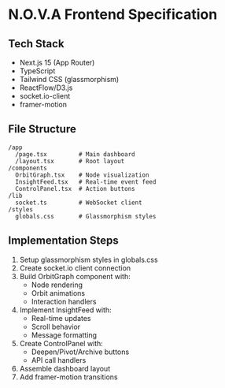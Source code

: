 # N.O.V.A Frontend Specification

## Tech Stack
- Next.js 15 (App Router)
- TypeScript
- Tailwind CSS (glassmorphism)
- ReactFlow/D3.js
- socket.io-client
- framer-motion

## File Structure
```
/app
  /page.tsx         # Main dashboard
  /layout.tsx       # Root layout
/components
  OrbitGraph.tsx    # Node visualization
  InsightFeed.tsx   # Real-time event feed  
  ControlPanel.tsx  # Action buttons
/lib
  socket.ts         # WebSocket client
/styles
  globals.css       # Glassmorphism styles
```

## Implementation Steps

1. Setup glassmorphism styles in globals.css
2. Create socket.io client connection
3. Build OrbitGraph component with:
   - Node rendering
   - Orbit animations
   - Interaction handlers
4. Implement InsightFeed with:
   - Real-time updates
   - Scroll behavior
   - Message formatting
5. Create ControlPanel with:
   - Deepen/Pivot/Archive buttons
   - API call handlers
6. Assemble dashboard layout
7. Add framer-motion transitions